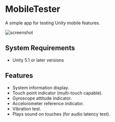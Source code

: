 MobileTester
============

A simple app for testing Unity mobile features.

![screenshot](http://i.imgur.com/5HSvXND.png?1)

System Requirements
-------------------

- Unity 5.1 or later versions

Features
--------

- System information display.
- Touch point indicator (multi-touch capable).
- Gyroscope attitude indicator.
- Accelorometer reference indicator.
- Vibration test.
- Plays sound on touches (for audio latency test).

